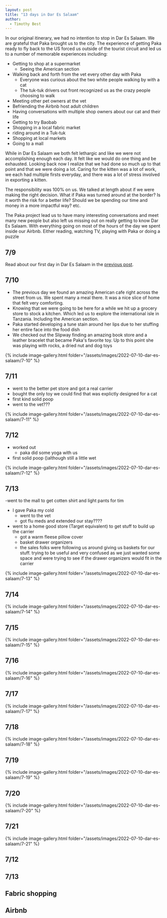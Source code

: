 ```yaml
---
layout: post
title: "13 days in Dar Es Salaam"
author:
  - Timothy Best
---
```


In our original itinerary, we had no intention to stop in Dar Es Salaam. We are grateful that Paka brought us to the city. The experience of getting Paka ready to fly back to the US forced us outside of the tourist circuit and led us to a number of memorable experiences including:

- Getting to shop at a supermarket
  - Seeing the American section
- Walking back and forth from the vet every other day with Paka
  - Everyone was curious about the two white people walking by with a cat
  - The tuk-tuk drivers out front recognized us as the crazy people choosing to walk
- Meeting other pet owners at the vet
- Befriending the Airbnb host adult children
- Having conversations with multiple shop owners about our cat and their life
- Getting to try Baobab
- Shopping in a local fabric market
- riding around in a Tuk-tuk
- Shopping at local markets
- Going to a mall

While in Dar Es Salaam we both felt lethargic and like we were not accomplishing enough each day. It felt like we would do one thing and be exhausted. Looking back now I realize that we had done so much up to that point and that we were doing a lot. Caring for the kitten was a lot of work, we each had multiple firsts everyday, and there was a lot of stress involved in exporting a kitten. 

The responsibility was 100% on us. We talked at length about if we were making the right decision. What if Paka was turned around at the border? Is it worth the risk for a better life? Should we be spending our time and money in a more impactful way? etc.

The Paka project lead us to have many interesting conversations and meet many new people but also left us missing out on really getting to know Dar Es Salaam. With everything going on most of the hours of the day we spent inside our Airbnb. Either reading, watching TV, playing with Paka or doing a puzzle


## 7/9

Read about our first day in Dar Es Salaam in the [previous post](/2022/07/09/zanzibar-to-dar-es-salaam.html).

## 7/10 

- The previous day we found an amazing American cafe right across the street from us. We spent many a meal there. It was a nice slice of home that felt very comforting.
- Knowing that we were going to be here for a while we hit up a grocery store to stock a kitchen. Which led us to explore the international isle in Tanzania. Including the American section.
- Paka started developing a tune stain around her lips due to her stuffing her entire face into the food dish
- We checked out the Slipway finding an amazing book store and a leather bracelet that became Paka's favorite toy. Up to this point she was playing with rocks, a dried nut and dog toys

{% include image-gallery.html folder="/assets/images/2022-07-10-dar-es-salaam/7-10" %}

## 7/11

- went to the better pet store and got a real carrier
- bought the only toy we could find that was explictly designed for a cat
- first kind solid poop
- went to the vet???

{% include image-gallery.html folder="/assets/images/2022-07-10-dar-es-salaam/7-11" %}

## 7/12 

- worked out 
  - paka did some yoga with us
- first solid poop ()although still a little wet

{% include image-gallery.html folder="/assets/images/2022-07-10-dar-es-salaam/7-12" %}

## 7/13 

-went to the mall to get cotten shirt and light pants for tim
- I gave Paka my cold
  - went to the vet
  - got flu meds and extended our stay????
- went to a home good store (Target equivalent) to get stuff to build up the carrier
  - got a warm fleese pillow cover
  - basket drawer organizers
  - the sales folks were following us around giving us baskets for our stuff. trying to be useful and very confused as we just wanted some space and were trying to see if the drawer organizers would fit in the carrier


{% include image-gallery.html folder="/assets/images/2022-07-10-dar-es-salaam/7-13" %}

## 7/14 

{% include image-gallery.html folder="/assets/images/2022-07-10-dar-es-salaam/7-14" %}

## 7/15 

{% include image-gallery.html folder="/assets/images/2022-07-10-dar-es-salaam/7-15" %}

## 7/16 

{% include image-gallery.html folder="/assets/images/2022-07-10-dar-es-salaam/7-16" %}

## 7/17 

{% include image-gallery.html folder="/assets/images/2022-07-10-dar-es-salaam/7-17" %}

## 7/18 

{% include image-gallery.html folder="/assets/images/2022-07-10-dar-es-salaam/7-18" %}
## 7/19 

{% include image-gallery.html folder="/assets/images/2022-07-10-dar-es-salaam/7-19" %}
## 7/20 

{% include image-gallery.html folder="/assets/images/2022-07-10-dar-es-salaam/7-20" %}

## 7/21 

{% include image-gallery.html folder="/assets/images/2022-07-10-dar-es-salaam/7-21" %}




## 7/12


## 7/13


## Fabric shopping

## Airbnb